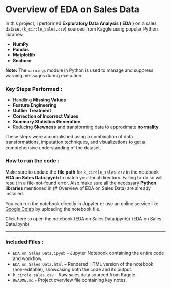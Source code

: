
# Overview of EDA on Sales Data

In this project, I performed **Exploratory Data Analysis ( EDA )** on a sales dataset (`k_circle_sales.csv`) sourced from Kaggle using popular Python libraries:

* **NumPy**
* **Pandas**
* **Matplotlib**
* **Seaborn**

**Note:** The `warnings` module in Python is used to manage and suppress warning messages during execution.

### Key Steps Performed :

* Handling **Missing Values**
* **Feature Engineering**
* **Outlier Treatment**
* **Correction of Incorrect Values**
* **Summary Statistics Generation**
* Reducing **Skewness** and transforming data to approximate **normality**

These steps were accomplished using a combination of data transformations, imputation techniques, and visualizations to get a comprehensive understanding of the dataset.

### How to run the code :

Make sure to update the **file path** for `k_circle_sales.csv` in the notebook **EDA on Sales Data.ipynb** to match your local directory. Failing to do so will result in a file-not-found error. Also make sure all the necessary **Python libraries** mentioned in (# Overview of EDA on Sales Data) are already installed.

You can run the notebook directly in Jupyter or use an online service like [Google Colab](https://colab.research.google.com) by uploading the notebook file.

Click here to open the notebook (EDA on Sales Data.ipynb)(./EDA on Sales Data.ipynb)

---

### Included Files :

* `EDA on Sales Data.ipynb` – Jupyter Notebook containing the entire code and workflow.
* `EDA on Sales Data.html` – Rendered HTML version of the notebook (non-editable), showcasing both the code and its output.
* `k_circle_sales.csv` - Raw sales data sourced from Kaggle.
* `README.md` - Project overview file containing key notes.

